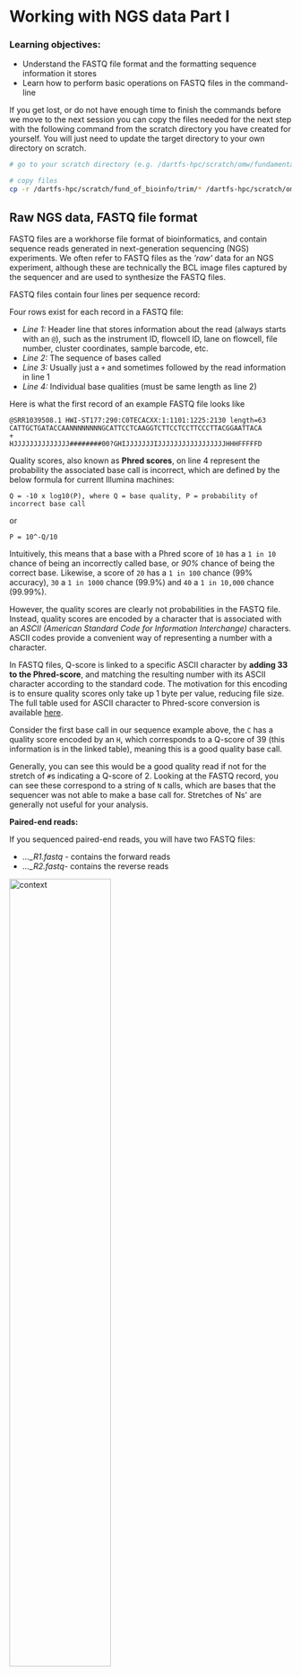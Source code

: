 # Working with NGS data Part I

### Learning objectives: 
- Understand the FASTQ file format and the formatting sequence information it stores
- Learn how to perform basic operations on FASTQ files in the command-line 

If you get lost, or do not have enough time to finish the commands before we move to the next session you can copy the files needed for the next step with the following command from the scratch directory you have created for yourself. You will just need to update the target directory to your own directory on scratch. 

```bash
# go to your scratch directory (e.g. /dartfs-hpc/scratch/omw/fundamentals_of_bioinformatics/)

# copy files 
cp -r /dartfs-hpc/scratch/fund_of_bioinfo/trim/* /dartfs-hpc/scratch/omw/
```

## Raw NGS data, FASTQ file format

FASTQ files are a workhorse file format of bioinformatics, and contain sequence reads generated in next-generation sequencing (NGS) experiments. We often refer to FASTQ files as the *'raw'* data for an NGS experiment, although these are technically the BCL image files captured by the sequencer and are used to synthesize the FASTQ files.

FASTQ files contain four lines per sequence record:

Four rows exist for each record in a FASTQ file:
- *Line 1:* Header line that stores information about the read (always starts with an `@`), such as the instrument ID, flowcell ID, lane on flowcell, file number, cluster coordinates, sample barcode, etc.
- *Line 2:* The sequence of bases called
- *Line 3:* Usually just a `+` and sometimes followed by the read information in line 1
- *Line 4:* Individual base qualities (must be same length as line 2)

Here is what the first record of an example FASTQ file looks like
```
@SRR1039508.1 HWI-ST177:290:C0TECACXX:1:1101:1225:2130 length=63
CATTGCTGATACCAANNNNNNNNGCATTCCTCAAGGTCTTCCTCCTTCCCTTACGGAATTACA
+
HJJJJJJJJJJJJJJ########00?GHIJJJJJJJIJJJJJJJJJJJJJJJJJHHHFFFFFD
```

Quality scores, also known as **Phred scores**, on line 4 represent the probability the associated base call is incorrect, which are defined by the below formula for current Illumina machines:
```
Q = -10 x log10(P), where Q = base quality, P = probability of incorrect base call
```
or
```
P = 10^-Q/10
```

Intuitively, this means that a base with a Phred score of `10` has a `1 in 10` chance of being an incorrectly called base, or *90%* chance of being the correct base. Likewise, a score of `20` has a `1 in 100` chance (99% accuracy), `30` a `1 in 1000` chance (99.9%) and `40` a `1 in 10,000` chance (99.99%).

However, the quality scores are clearly not probabilities in the FASTQ file. Instead, quality scores are encoded by a character that is associated with an *ASCII (American Standard Code for Information Interchange)* characters. ASCII codes provide a convenient way of representing a number with a character.

In FASTQ files, Q-score is linked to a specific ASCII character by **adding 33 to the Phred-score**, and matching the resulting number with its ASCII character according to the standard code. The motivation for this encoding is to ensure quality scores only take up 1 byte per value, reducing file size. The full table used for ASCII character to Phred-score conversion is available [here](https://support.illumina.com/help/BaseSpace_OLH_009008/Content/Source/Informatics/BS/QualityScoreEncoding_swBS.htm).

Consider the first base call in our sequence example above, the `C` has a quality score encoded by an `H`, which corresponds to a Q-score of 39 (this information is in the linked table), meaning this is a good quality base call.

Generally, you can see this would be a good quality read if not for the stretch of `#`s indicating a Q-score of 2. Looking at the FASTQ record, you can see these correspond to a string of `N` calls, which are bases that the sequencer was not able to make a base call for. Stretches of Ns' are generally not useful for your analysis.

**Paired-end reads:**  

If you sequenced paired-end reads, you will have two FASTQ files:  
- *..._R1.fastq* - contains the forward reads  
- *..._R2.fastq*- contains the reverse reads  

<p align="left">
<img src="../figures/seq-config.png" title="xxxx" alt="context"
	width="60%" height="60%" />
</p>

Many bioinformatics softwares will recognize that such files are paired-end, and the reads in the forward file correspond to the reads in the reverse file, although you often have to specify the names of both files to these tools.

It is critical that the R1 and R2 files have the **same number of records in both files**. If one has more records than the other, which can sometimes happen if there was an issue in the demultiplexing process, you will experience problems using these files as paired-end reads in downstream analyses.

### Working with FASTQ files at the command line

To demonstrate how FASTQ files can be explored from the UNIX command line environment, we will be using an example set of FASTQ files generated in an RNA-seq study of human airway cell line and their reaction to glucocorticoids (described in [Himes *et al*, 2014, *PloS One*](https://journals.plos.org/plosone/article?id=10.1371/journal.pone.0099625)).

Raw sequence data was obtained from the [Sequence Read Archive (SRA)](https://www.ncbi.nlm.nih.gov/sra) under project accession [SRP033351](https://www.ncbi.nlm.nih.gov/sra?term=SRP033351), using the [SRA toolkit](https://github.com/ncbi/sra-tools) (SRA). The FASTQ files are stored in `/dartfs-hpc/scratch/fund_of_bioinfo/raw_full_fastq/`. To speed up computations in the workshop, these FASTQ files have been subset to only contain reads that align to chromosome 20.

```bash
# lets have a look at the project directory containing the reduced raw FASTQs
ls -lah /dartfs-hpc/scratch/fund_of_bioinfo/raw_fastq_files/

# lets have a look at the project directory containing the full raw FASTQs
ls -lah /dartfs-hpc/scratch/fund_of_bioinfo/raw_full_fastq/
```

Since these are paired-end reads each sample has a file for read 1 (SRRXXX_1) and a file for read 2 (SRRXXX_2). All of the files are `gzipped` in order to reduce the disk space they require, which is important as you can see that the full files are all **1GB** or more (you need a lot of space to process RNA-seq, or other-NGS data).

Given the size of these files, if everyone were to copy them to their home directory, this would take up a very large amount of disk space. Instead you will create a *symbolic link* or *symlink* to the data in the scratch drive.

```bash
# move into your fundamentals_of_bioinformatics directory
cd /dartfs-hpc/scratch/omw/fundamentals_of_bioinformatics

# lets keep our data organized and make a folder for these raw fastq files
mkdir raw_fastq
cd raw_fastq

# Create a symlink to the data directory in the scratch drive
ln -s /dartfs-hpc/scratch/fund_of_bioinfo/raw_fastq_files/*fastq.gz ./

# Check that your command worked
ls -lah
```
Any modifications made to the original files in `/dartfs-hpc/scratch/fund_of_bioinfo/raw_fastq_files/` will also be seen in the symlink files. Moving the original files or deleting the original files will cause the symlinks to malfunction.

Remember, because your symlinks are pointing to something in the scratch directory these files are slated to be deleted in 45 days, at which point your symlinks will still exist but no longer function properly.

### Basic operations

While you don't normally need to go looking within an individual FASTQ file, it is useful to explore them at the command line to help better understand their contents. Being able to work with FASTQ files at the command line can also be a valuable skill for troubleshooting problems that come upo in your analyses.

Due to gzip compression of FASTQ files we have to unzip when we want to work with them. We can do this with the `zcat` command and a pipe (|). `zcat` works similar to `cat` but operates on zipped files, FASTQ files are very large and so we will use `head` to limit the output to the first ten lines.

Use `zcat` and `head` to have a look at the first few records in our FASTQ file.
```bash
# unzip and view first few lines of FASTQ file
zcat SRR1039508_1.chr20.fastq.gz | head
zcat SRR1039508_2.chr20.fastq.gz | head
```

How many records do we have in total? (don't forget to divide by 4..)
```bash
zcat SRR1039508_1.chr20.fastq.gz | wc -l
zcat SRR1039508_2.chr20.fastq.gz | wc -l
```
Remember, paired-end reads should have the same number of records!

What if we want to count how many unique barcodes exist in the FASTQ file. To do this, we would need to print all the sequence lines of each FASTQ entry, then search those for the barcode by specifying a regular expression. To print all the sequence lines (2nd line) of each FASTQ entry, we can use a command called `sed`, short for *stream editor* which allows you to streamline edits to text that are redirected to the command. You can find a tutorial on using `sed` [here](https://www.digitalocean.com/community/tutorials/the-basics-of-using-the-sed-stream-editor-to-manipulate-text-in-linux).

First we can use `sed` with the `'p'` argument to tell it that we want the output to be printed, and the `-n` option to tell `sed` we want to suppress automatic printing (so we don't get the results printed 2x). Piping this to the `head` command, we can get the first line of the first 10 entries in the FASTQ file. We specify `'1-4p'` as we want `sed` to *print 1 line, then skip forward 4*.
```bash
zcat SRR1039508_1.chr20.fastq.gz | sed -n '1~4p' | head -10
```

Using this same approach, we can print the second line for the first 10,000 entires of the FASTQ file, and use the `grep` command to search for regular expressions in the output. Using the `-o` option for grep, we tell the command that we want it to print lines that match the character string.
```bash
# Print the first 10 lines to confirm we are getting the sequence lines
zcat SRR1039508_1.chr20.fastq.gz | sed -n '2~4p' | head -10

# Pipe the sequence line from the first 10000 FASTQ records to grep to search for our (pretend) adapter sequence
zcat SRR1039508_1.chr20.fastq.gz | sed -n '2~4p' | head -10000 | grep -o "ATGGGA"
```

This is a bit much to count by each, so lets count the how many lines were printed by grep using the `wc` (word count) command with the `-l` option specified for lines.
```bash
# Count how many times in the first 10000 FASTQ our (pretend) adapter sequence occurs
zcat SRR1039508_1.chr20.fastq.gz | sed -n '2~4p' | head -10000 | grep -o "ATGGGA" | wc -l
```

Using a similar approach, we could count up all of the instances of individual DNA bases (C,G) called by the sequencer in this sample. Here we use the `sort` command to sort the bases printed by `grep`, and `grep` again to just get the bases we are interested in, then using the `uniq` command with the `-c` option to count up the unique elements.
```bash
# Determine the G/C content of the first 10000 reads
zcat SRR1039508_1.chr20.fastq.gz | sed -n '2~4p' | head -10000 | grep -o . | sort | grep 'C\|G' | uniq -c
```

Now we have the frequency of each nucleotide across the reads from the first 10,000 records. A quick and easy program to get GC content. GC content is used in basic quality control of sequence from FASTQs to check for potential contamination of the sequencing library. We just used this code to check 1 sample, but what if we want to know for our 4 samples?

### For & while loops

Loops allow us repeat operations over a defined variable or set of files. Essentially, you need to tell Bash what you want to loop over, and what operation you want it to do to each item.

Notice that the variable `i` set in the conditions for our loop is used to reference all the elements to be looped over in the operation using `$i` in this `for` loop example:

```bash
# loop over numbers 1:10, printing them as we go
for i in {1..10}; do \
   echo "$i"; \
done
```

Alternatively, if you do not know how many times you might need to run a loop, using a `while` loop may be useful, as it will continue the loop until the boolean (logical) specified in the first line evaluates to `false`. An example would be looping over all of the files in your directory to perform a specific task. e.g.

```bash
ls *.fastq.gz | while read x; do \
   # tell me what the shell is doing
   echo $x is being processed...;
   # provide an empty line for ease of viewing
   echo -e "\n";  \
   # unzip w/ zcat and print head of file
   zcat $x | head -n 4;  \
   # print 3 lines to for ease of viewing
   echo -e "\n\n\n" ;
done
```

Perhaps we want to check how many reads contain the start codon `ATG`. We can do this by searching for matches and counting how many times it was found, and repeating this process for each sample using a while loop.

```bash
ls *.fastq.gz | while read x; do \
   echo $x
   zcat $x | sed -n '2~4p' | head -n 4 | grep -o "ATG" | wc -l
done
```

We could use one of these loops to perform the nucleotide counting task that we performed on a single sample above, but apply it to all of our samples in a single command.

```bash
ls *.fastq.gz | while read x; do \
   echo -e "\n"
   echo processing sample $x
   zcat $x | sed -n '2~4p' | sed -n '1,10000p' | grep -o . | sort | grep 'C\|G' | uniq -c ;
done
```

### Scripting in bash

So loops are pretty useful, but what if we wanted to make it even simpler to run. Maybe we even want to share the program we just wrote with other lab members so that they can execute it on their own FASTQ files, or use the program again later on a different dataset.

One way to do this would be to write this series of commands into a Bash script, that can be executed at the command line, passing the files you would like to be operated on to the script.

To generate the script (suffix `.sh`) we could use the `nano` editor:

```bash
nano count_GC_content.sh
```

Add our program to the script, using a shebang `#!/bin/bash` at the top of our script to let the shell know this is a bash script. As in the loops we use the `$` to specify the input variable to the script. `$1` represents the variable that we want to be used in the first argument of the script. Here, we only need to provide the file name, so we only have 1 `$`, but if we wanted to create more variables to expand the functionality of our script, we would do this using `$2`, `$3`, etc.

Copy the following code into the nano editor file you just opened and use the ctrl+x command to close the file and save the changes you made.
```bash
#!/bin/bash
echo processing sample "$1"; zcat $1 | sed -n '2~4p' | sed -n '1,10000p' | grep -o . | sort | grep 'C\|G' | uniq -c
```

Now run the script, specifying the a FASTQ file as variable 1 (`$1`)

```bash
# have a quick look at our script
cat count_GC_content.sh

# now run it with bash
bash count_GC_content.sh SRR1039508_1.chr20.fastq.gz
```

Now we can use our while loop again to do this for all the FASTQs in our directory
```bash
ls *.fastq.gz | while read x; do \
   bash count_GC_content.sh $x
done
```

What if we wanted to write the output into a file instead of printing to the screen? We could save the output to a *Standard output* (stout) file that we can look at, save to review later, and document our findings. The `1>>` redirects the output that would print to the screen to a file.
```bash
# create the text file you want to write to
touch stout.txt

# run the loop
ls *.fastq.gz | while read x; do \
   bash count_GC_content.sh $x 1>> stout.txt
done

# view the file
cat stout.txt
```

These example programs run fairly quickly, but stringing together mutiple commands in a bash script is common and these programs can take much longer to run. In these cases we might want to close our computer and go and do some other stuff while our program is running.

We can do this using `nohup` which allows us to run a series of commands in the background, but disconnects the process from the shell you initially submit it through, so you are free to close this shell and the process will continue to run until completion.
```bash
# run your GC content program using the executable you just made
nohup bash count_GC_content.sh SRR1039508_1.chr20.fastq.gz &

# print the result
cat nohup.out
```

### Quality control of FASTQ files

While the value of these exercises may not be immediately clear, you can imagine that if we wrote some nice programs like we did above, and grouped them together with other programs doing complimentary tasks, we would make a nice bioinformatics software package. Fortunately, people have already started doing this, and there are various collections of tools that perform specific tasks on FASTQ files.

One excellent tool that is specifically designed assess quality of FASTQ file is [FastQC](https://www.bioinformatics.babraham.ac.uk/projects/fastqc/). FastQC is composed of a number of analysis modules that calculate QC metrics from FASTQ files and summarize the results into an HTML report, that can be opened in a web browser.

>Checking quality of raw NGS data is a key step that should be done before you start doing any other downstream analysis. In addition to identifying poor quality samples, the quality control assessment may dictate **how** you analyze your data downstream.  

Lets have a look at some example QC reports from the FastQC documentation:

- [Good Illumina Data FastQC Report](https://www.bioinformatics.babraham.ac.uk/projects/fastqc/good_sequence_short_fastqc.html)
- [Bad Illumina Data FastQC Report](https://www.bioinformatics.babraham.ac.uk/projects/fastqc/bad_sequence_fastqc.html)

Run FASTQC on our data and move the results to a new directory.
```bash
# specify the -t option for 4 threads to make it run faster
fastqc -t 1 *.fastq.gz

# move results to a new folder
mkdir ../fastqc_results
mv *fastqc* ../fastqc_results

# move into it and ls
cd ../fastqc_results
ls -lah
```

**Note**: FastQC does not use the entire dataset, just the first few thousand reads in the FASTQ file, therefore there could be some bias introduced by this, although we assume there isn't since entires are placed into FASTQ files randomly.

Opening and evaluating an individual HTML file for each FASTQ file is tedious and slow. Luckily, someone built a tool to speed this up. [MultiQC](https://multiqc.info/) *MultiQC* searches a specified directory (and subdirectories) for log files that it recognizes and synthesizes these into its own browsable, sharable, interactive .html report that can be opened in a web-browser. *MultiQC* recognizes files from a very wide range of bioinformatics tools (including FastQC), and allows us to compare QC metrics generated by various tools across all samples so that we can analyze our experiment as a whole.

Lets run MultiQC on our FastQC files:
```bash
multiqc .
```

Copy to report to your **LOCAL MACHINE** in a new folder and open in a web-broswer:
```bash
# make a directory and go into it (ON YOUR LOCAL MACHINE)
mkdir fund_of_bioinfo/
cd fund_of_bioinfo/

# use secure copy (scp) to download the files to your local machine - remember to change the netID before you paste this command into the terminal
scp netID@discovery7.dartmouth.edu:/dartfs-hpc/scratch/NETID/fundamentals_of_bioinformatics/fastqc_results/multiqc_report.html .
```

You can find the MultiQC report run on the complete dataset across all samples in the dataset in the github repository, under `QC-reports`. Lets open it and explore our QC data. If the `scp` command did not work for you there is a copy of the multiqc report in the github repo you downloaded under `Day-1/data/multiqc_report.html`.


### Read pre-processing & trimming

An additional QC step one should perform on raw FASTQ data is to *pre-process* or *trim* the sequences to remove sequences that we are not interested in, or were not called confidently by the sequencer.

This step is **optional** in most analysis, although should be based on an empirical decision that leverages the QC assessment of raw FASTQs using a quality report like the one we just generated with FASTQC/MultiQC. For example, if we see we have a large number of adapter sequences in our data, or a high proportion of low-quality bases near our read ends, we may wish to trim our raw reads. Otherwise, we could skip this step in the analysis.

Notably, some read mappers account for mismatches or low quality bases at the end of reads in a process called *soft-clipping*, where these bases are masked from being included in the alignment, but are technically still part of the sequence read in the FASTQ. If you are using an aligner that performs soft-clipping, you could consider omitting read trimming of FASTQ files.

### Motivation for read trimming: Downstream steps are more efficient

Several algorithms exist for trimming reads in FASTQ format. Generally, these algorithms work by looking for matches to the sequence you specify at the 5' and 3' end of a read. You can specify the minimum number of bases you would like to be considered a match, as the algorithm will trim partial matches to the sequence you specify. Examples of sequences you might want to remove include:  
- adapter sequences  
- polyA tails   
- low quality bases  

<p align="center">
<img src="../figures/read_processing.png" title="xxxx" alt="context"
	width="70%" height="87%" />
</p>

### Read trimming with cutadapt

[Cutadapt](https://cutadapt.readthedocs.io/en/stable/) is a useful tool for cleaning up sequencing reads, allows for multiple adapters to be specified simultaneously, and has an array of options that can be tweaked to control its behavior.

Basic usage of cutadapt:
```bash
cutadapt -a ADAPTER -g ADAPT2 [options] -o output.fastq input.fastq.gz
```
- `-a` specifies an adapter to trim from the 3' end of read 1
- `g` specifies an adapter to trim from the 5' end of read 1
- `o` specifies name of out file

For paired-end reads:
```bash
cutadapt -a ADAPT1 -g ADAPT2 [options] -o out1.fastq.gz -p out2.fastq input1.fastq.gz input2.fastq.gz
```
Capital letters are used to specify adapters for read 2.

If we wanted to trim polyA sequences, as we often do in RNA-seq, and save the output to a report called cutadapt.logout, we could use:  
```bash
cutadapt -a 'A{76}' -o out.trimmed.fastq.gz input.fastq.gz > cutadapt.logout;
```
`-a A{76}` tells cutadapt to search for stretches of A bases at the end of reads, with a maximum length of the read length (76bp).

Since the polyA and adapter sequence contamination is relatively low for this dataset, we won't trim any specific sequences, although we will perform basic quality and length processing of the raw reads. Lets make a new directory and do this for do this for one sample.
```bash
mkdir -p ../trim
cd ../trim

cutadapt \
   -o SRR1039508_1.trim.chr20.fastq.gz \
   -p SRR1039508_2.trim.chr20.fastq.gz \
   ../raw_fastq/SRR1039508_1.chr20.fastq.gz ../raw_fastq/SRR1039508_2.chr20.fastq.gz \
   -m 1 -q 20 -j 1 > SRR1039508.cutadapt.report
```

- `-m` removes reads that are smaller than the minimum threshold
- `-q` quality threshold for trimming bases
- `-j` number of cores/threads to use

You should now have a trimmed FASTQ file in this directory that can be used for an alignment. Lets look at the report that cutadapt generated.
```bash
cat SRR1039508.cutadapt.report
```

Now lets run this on multiple samples:
```bash 
ls ../raw_fastq/*.chr20.fastq.gz | while read x; do \

   # save the file name
   sample=`echo "$x"` 
   # get everything in file name after "/" and before "_" e.g. "SRR1039508"
   sample=`echo "$sample" | cut -d"/" -f3 | cut -d"_" -f1` 
   echo processing "$sample"

   # run cutadapt for each sample 
   cutadapt \
      -o ${sample}_1.trim.chr20.fastq.gz \
      -p ${sample}_2.trim.chr20.fastq.gz \
      ../raw_fastq/${sample}_1.chr20.fastq.gz ../raw_fastq/${sample}_2.chr20.fastq.gz \
      -m 1 -q 20 -j 4 > $sample.cutadapt.report
done
```

You should now have trimmed FASTQ files in this directory that we will use for the alignment. You should also be able to see and print each of your reports from cutadapt. 
```bash
ls *cutadapt.report | while read x; do
   echo -e "\n\n"
   echo Printing $x
   echo -e "\n"
   cat $x
done
```

**Additional note:** For data generated at Dartmouth, since much of the data in the Genomics core is generated using an *Illumina NextSeq 500*, we also often use the `--nextseq-trim` option in cutadapt.

This option works in a similar way to the quality threshold option `-q` BUT ignores Q-scores for stretches of G bases, as some Illumina instruments, such as the NextSeq, generate strings of Gs when the sequencer 'falls off' the end of a fragment and dark cycles occur, and therefore provides more appropriate quality trimming for data generated on these instruments.

### Break out exercises

- Run through the commands above to generate a quality report and trim the reads

- What do we think about the quality of our dataset?

- How would this affect the flags you might choose to use when preprocessing the data?
   - higher or lower quality threshold?
   - leave off the quality filter?
   - adjust the minimum read size threshold?

- Can you write a loop to trim a series of fastq files and save it to a bash script?
